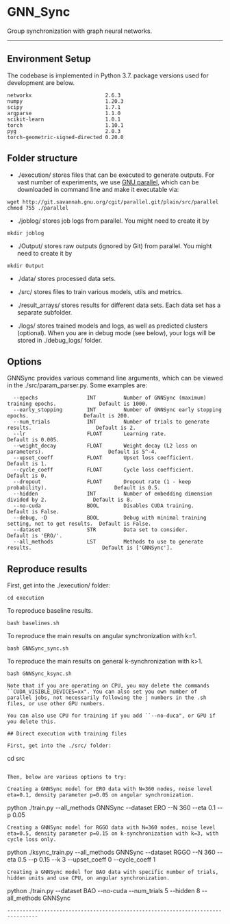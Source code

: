 # GNN_Sync
Group synchronization with graph neural networks.

--------------------------------------------------------------------------------

## Environment Setup
The codebase is implemented in Python 3.7. package versions used for development are below.
```
networkx                        2.6.3
numpy                           1.20.3
scipy                           1.7.1
argparse                        1.1.0
scikit-learn                    1.0.1
torch                           1.10.1
pyg                             2.0.3 
torch-geometric-signed-directed 0.20.0
```

## Folder structure
- ./execution/ stores files that can be executed to generate outputs. For vast number of experiments, we use [GNU parallel](https://www.gnu.org/software/parallel/), which can be downloaded in command line and make it executable via:
```
wget http://git.savannah.gnu.org/cgit/parallel.git/plain/src/parallel
chmod 755 ./parallel
```

- ./joblog/ stores job logs from parallel. 
You might need to create it by 
```
mkdir joblog
```

- ./Output/ stores raw outputs (ignored by Git) from parallel.
You might need to create it by 
```
mkdir Output
```

- ./data/ stores processed data sets.

- ./src/ stores files to train various models, utils and metrics.

- ./result_arrays/ stores results for different data sets. Each data set has a separate subfolder.

- ./logs/ stores trained models and logs, as well as predicted clusters (optional). When you are in debug mode (see below), your logs will be stored in ./debug_logs/ folder.

## Options
<p align="justify">
GNNSync provides various command line arguments, which can be viewed in the ./src/param_parser.py. Some examples are:
</p>

```
  --epochs                INT         Number of GNNSync (maximum) training epochs.              Default is 1000. 
  --early_stopping        INT         Number of GNNSync early stopping epochs.                  Default is 200. 
  --num_trials            INT         Number of trials to generate results.                     Default is 2.
  --lr                    FLOAT       Learning rate.                                            Default is 0.005.  
  --weight_decay          FLOAT       Weight decay (L2 loss on parameters).                     Default is 5^-4. 
  --upset_coeff           FLOAT       Upset loss coefficient.                                   Default is 1.  
  --cycle_coeff           FLOAT       Cycle loss coefficient.                                   Default is 0.  
  --dropout               FLOAT       Dropout rate (1 - keep probability).                      Default is 0.5.
  --hidden                INT         Number of embedding dimension divided by 2.               Default is 8. 
  --no-cuda               BOOL        Disables CUDA training.                                   Default is False.
  --debug, -D             BOOL        Debug with minimal training setting, not to get results.  Default is False.
  --dataset               STR         Data set to consider.                                     Default is 'ERO/'.
  --all_methods           LST         Methods to use to generate results.                       Default is ['GNNSync'].
```


## Reproduce results
First, get into the ./execution/ folder:
```
cd execution
```
To reproduce baseline results.
```
bash baselines.sh
```
To reproduce the main results on angular synchronization with k=1.
```
bash GNNSync_sync.sh
```
To reproduce the main results on general k-synchronization with k>1.
```
bash GNNSync_ksync.sh

Note that if you are operating on CPU, you may delete the commands ``CUDA_VISIBLE_DEVICES=xx". You can also set you own number of parallel jobs, not necessarily following the j numbers in the .sh files, or use other GPU numbers.

You can also use CPU for training if you add ``--no-duca", or GPU if you delete this.

## Direct execution with training files

First, get into the ./src/ folder:
```
cd src
```

Then, below are various options to try:

Creating a GNNSync model for ERO data with N=360 nodes, noise level eta=0.1, density parameter p=0.05 on angular synchronization.
```
python ./train.py --all_methods GNNSync --dataset ERO --N 360 --eta 0.1 --p 0.05
```
Creating a GNNSync model for RGGO data with N=360 nodes, noise level eta=0.5, density parameter p=0.15 on k-synchronization with k=3, with cycle loss only.
```
python ./ksync_train.py --all_methods GNNSync --dataset RGGO --N 360 --eta 0.5 --p 0.15 --k 3 --upset_coeff 0 --cycle_coeff 1
```
Creating a GNNSync model for BAO data with specific number of trials, hidden units and use CPU, on angular synchronization.
```
python ./train.py --dataset BAO --no-cuda --num_trials 5 --hidden 8 --all_methods GNNSync
```
--------------------------------------------------------------------------------